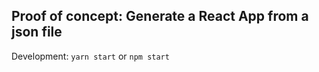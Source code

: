 ## Proof of concept: Generate a React App from a json file

Development:
`yarn start` or `npm start`
